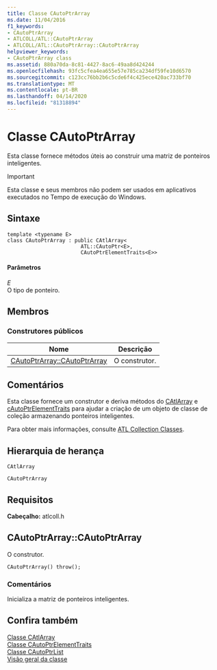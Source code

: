 ```yaml
---
title: Classe CAutoPtrArray
ms.date: 11/04/2016
f1_keywords:
- CAutoPtrArray
- ATLCOLL/ATL::CAutoPtrArray
- ATLCOLL/ATL::CAutoPtrArray::CAutoPtrArray
helpviewer_keywords:
- CAutoPtrArray class
ms.assetid: 880a70da-8c81-4427-8ac6-49aa8d424244
ms.openlocfilehash: 93fc5cfea4ea655e57e785ca234df59fe10d6570
ms.sourcegitcommit: c123cc76bb2b6c5cde6f4c425ece420ac733bf70
ms.translationtype: MT
ms.contentlocale: pt-BR
ms.lasthandoff: 04/14/2020
ms.locfileid: "81318894"
---
```

# <a name="cautoptrarray-class"></a>Classe CAutoPtrArray

Esta classe fornece métodos úteis ao construir uma matriz de ponteiros inteligentes.

> [!IMPORTANT]
> Esta classe e seus membros não podem ser usados em aplicativos executados no Tempo de execução do Windows.

## <a name="syntax"></a>Sintaxe

```
template <typename E>
class CAutoPtrArray : public CAtlArray<
                        ATL::CAutoPtr<E>,
                        CAutoPtrElementTraits<E>>
```

#### <a name="parameters"></a>Parâmetros

*E*<br/>
O tipo de ponteiro.

## <a name="members"></a>Membros

### <a name="public-constructors"></a>Construtores públicos

|Nome|Descrição|
|----------|-----------------|
|[CAutoPtrArray::CAutoPtrArray](#cautoptrarray)|O construtor.|

## <a name="remarks"></a>Comentários

Esta classe fornece um construtor e deriva métodos do [CAtlArray](../../atl/reference/catlarray-class.md) e [cAutoPtrElementTraits](../../atl/reference/cautoptrelementtraits-class.md) para ajudar a criação de um objeto de classe de coleção armazenando ponteiros inteligentes.

Para obter mais informações, consulte [ATL Collection Classes](../../atl/atl-collection-classes.md).

## <a name="inheritance-hierarchy"></a>Hierarquia de herança

`CAtlArray`

`CAutoPtrArray`

## <a name="requirements"></a>Requisitos

**Cabeçalho:** atlcoll.h

## <a name="cautoptrarraycautoptrarray"></a><a name="cautoptrarray"></a>CAutoPtrArray::CAutoPtrArray

O construtor.

```
CAutoPtrArray() throw();
```

### <a name="remarks"></a>Comentários

Inicializa a matriz de ponteiros inteligentes.

## <a name="see-also"></a>Confira também

[Classe CAtlArray](../../atl/reference/catlarray-class.md)<br/>
[Classe CAutoPtrElementTraits](../../atl/reference/cautoptrelementtraits-class.md)<br/>
[Classe CAutoPtrList](../../atl/reference/cautoptrlist-class.md)<br/>
[Visão geral da classe](../../atl/atl-class-overview.md)

